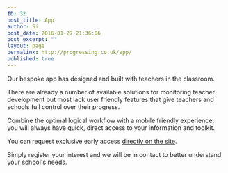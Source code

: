 ```yaml
---
ID: 32
post_title: App
author: Si
post_date: 2016-01-27 21:36:06
post_excerpt: ""
layout: page
permalink: http://progressing.co.uk/app/
published: true
---
```

Our bespoke app has designed and built with teachers in the classroom.

There are already a number of available solutions for monitoring teacher development but most lack user friendly features that give teachers and schools full control over their progress.

Combine the optimal logical workflow with a mobile friendly experience, you will always have quick, direct access to your information and toolkit.

You can request exclusive early access <a href="http://progressing.herokuapp.com/">directly on the site</a>.

Simply register your interest and we will be in contact to better understand your school's needs.
